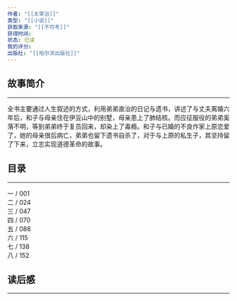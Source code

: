 ```yaml
---
作者: "[[太宰治]]"
类型: "[[小说]]"
获取来源: "[[不可考]]"
获得时间: 
状态: 已读
我的评分: 
出版社: "[[哈尔滨出版社]]"
---
```

## 故事简介
---
全书主要通过人生叙述的方式，利用弟弟直治的日记与遗书，讲述了与丈夫离婚六年后，和子与母亲住在伊豆山中的别墅，母亲患上了肺结核。而应征服役的弟弟奚落不明，等到弟弟终于复员回来，却染上了毒瘾。和子与已婚的不良作家上原恋爱了，她的母亲很后病亡，弟弟也留下遗书自杀了，对于与上原的私生子，其坚持留了下来，立志实现道德革命的故事。
## 目录
---
一 / 001  
二 / 024  
三 / 047  
四 / 070  
五 / 088  
六 / 115  
七 / 138  
八 / 152

## 读后感
---
